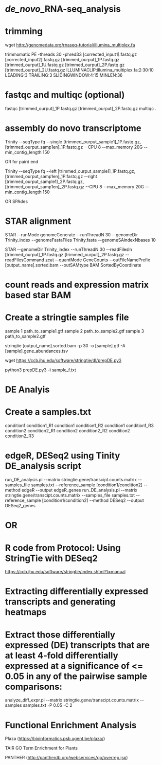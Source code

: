 # *de_novo*_RNA-seq_analysis



# trimming

wget http://genomedata.org/rnaseq-tutorial/illumina_multiplex.fa

trimmomatic PE -threads 30 -phred33 [corrected_input1].fastq.gz [corrected_input2].fastq.gz [trimmed_ourput]_1P.fastq.gz [trimmed_ourput]_1U.fastq.gz [trimmed_ourput]_2P.fastq.gz [trimmed_ourput]_2U.fastq.gz  ILLUMINACLIP:illumina_multiplex.fa:2:30:10 LEADING:3 TRAILING:3 SLIDINGWINDOW:4:15 MINLEN:36

# fastqc and multiqc (optional)
fastqc [trimmed_ourput]_1P.fastq.gz [trimmed_ourput]_2P.fastq.gz
multiqc .

# assembly do novo transcriptome

Trinity --seqType fq --single [trimmed_ourput_sample1]_1P.fastq.gz, [trimmed_ourput_samp1en]_1P.fastq.gz --CPU 8 --max_memory 20G --min_contig_length 150

OR for paird end

Trinity --seqType fq --left [trimmed_ourput_sample1]_1P.fastq.gz,[trimmed_ourput_samp1en]_1P.fastq.gz --right [trimmed_ourput_sample1]_2P.fastq.gz,[trimmed_ourput_samp1en]_2P.fastq.gz --CPU 8 --max_memory 20G --min_contig_length 150

OR
SPAdes


# STAR alignment 

STAR --runMode genomeGenerate --runThreadN 30 --genomeDir Trinity_index  --genomeFastaFiles Trinity.fasta --genomeSAindexNbases 10

STAR --genomeDir Trinity_index --runThreadN 30 --readFilesIn [trimmed_ourput]_1P.fastq.gz [trimmed_ourput]_2P.fastq.gz --readFilesCommand zcat --quantMode GeneCounts --outFileNamePrefix [output_name].sorted.bam --outSAMtype BAM SortedByCoordinate


# count reads and expression matrix based star BAM
# Create a stringtie samples file

sample 1	path_to_sample1.gtf
sample 2	path_to_sample2.gtf
sample 3	path_to_sample2.gtf



stringtie [output_name].sorted.bam -p 30 -o [sample].gtf -A [sample].gene_abundances.tsv

wget https://ccb.jhu.edu/software/stringtie/dl/prepDE.py3

python3 prepDE.py3 -i sample_f.txt

# DE Analyis
# Create a samples.txt
condition1	condition1_R1
condition1	condition1_R2
condition1  condition1_R3  
condition2  condition2_R1
condition2  condition2_R2
condition2  condition2_R3




# edgeR, DESeq2 using Tinity DE_analysis script

run_DE_analysis.pl --matrix stringtie.gene/transcipt.counts.matrix --samples_file samples.txt --reference_sample [condition1/condition2] --method edgeR --output edgeR_genes
run_DE_analysis.pl --matrix stringtie.gene/transcipt.counts.matrix --samples_file samples.txt --reference_sample [condition1/condition2] --method DESeq2 --output DESeq2_genes

# OR
# R code from Protocol: Using StringTie with DESeq2
https://ccb.jhu.edu/software/stringtie/index.shtml?t=manual 

# Extracting differentially expressed transcripts and generating heatmaps
# Extract those differentially expressed (DE) transcripts that are at least 4-fold differentially expressed at a significance of <= 0.05 in any of the pairwise sample comparisons:

analyze_diff_expr.pl --matrix stringtie.gene/transcipt.counts.matrix --samples samples.txt -P 0.05 -C 2 


# Functional Enrichment Analysis

Plaza (https://bioinformatics.psb.ugent.be/plaza/) 

TAIR GO Term Enrichment for Plants

PANTHER (http://pantherdb.org/webservices/go/overrep.jsp)
